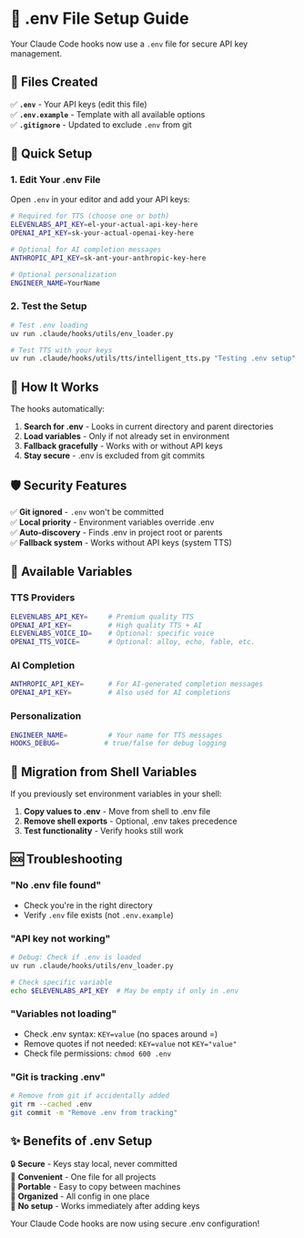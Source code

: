 # 🔑 .env File Setup Guide

Your Claude Code hooks now use a `.env` file for secure API key management.

## 📁 Files Created

✅ **`.env`** - Your API keys (edit this file)  
✅ **`.env.example`** - Template with all available options  
✅ **`.gitignore`** - Updated to exclude `.env` from git  

## 🚀 Quick Setup

### **1. Edit Your .env File**

Open `.env` in your editor and add your API keys:

```bash
# Required for TTS (choose one or both)
ELEVENLABS_API_KEY=el-your-actual-api-key-here
OPENAI_API_KEY=sk-your-actual-openai-key-here

# Optional for AI completion messages  
ANTHROPIC_API_KEY=sk-ant-your-anthropic-key-here

# Optional personalization
ENGINEER_NAME=YourName
```

### **2. Test the Setup**

```bash
# Test .env loading
uv run .claude/hooks/utils/env_loader.py

# Test TTS with your keys
uv run .claude/hooks/utils/tts/intelligent_tts.py "Testing .env setup"
```

## 🔧 How It Works

The hooks automatically:
1. **Search for .env** - Looks in current directory and parent directories
2. **Load variables** - Only if not already set in environment  
3. **Fallback gracefully** - Works with or without API keys
4. **Stay secure** - .env is excluded from git commits

## 🛡️ Security Features

✅ **Git ignored** - `.env` won't be committed  
✅ **Local priority** - Environment variables override .env  
✅ **Auto-discovery** - Finds .env in project root or parents  
✅ **Fallback system** - Works without API keys (system TTS)  

## 📝 Available Variables

### **TTS Providers**
```bash
ELEVENLABS_API_KEY=     # Premium quality TTS
OPENAI_API_KEY=         # High quality TTS + AI
ELEVENLABS_VOICE_ID=    # Optional: specific voice
OPENAI_TTS_VOICE=       # Optional: alloy, echo, fable, etc.
```

### **AI Completion**
```bash
ANTHROPIC_API_KEY=      # For AI-generated completion messages
OPENAI_API_KEY=         # Also used for AI completions
```

### **Personalization**
```bash
ENGINEER_NAME=          # Your name for TTS messages
HOOKS_DEBUG=           # true/false for debug logging
```

## 🔄 Migration from Shell Variables

If you previously set environment variables in your shell:

1. **Copy values to .env** - Move from shell to .env file
2. **Remove shell exports** - Optional, .env takes precedence  
3. **Test functionality** - Verify hooks still work

## 🆘 Troubleshooting

### **"No .env file found"**
- Check you're in the right directory
- Verify `.env` file exists (not `.env.example`)

### **"API key not working"**
```bash
# Debug: Check if .env is loaded
uv run .claude/hooks/utils/env_loader.py

# Check specific variable
echo $ELEVENLABS_API_KEY  # May be empty if only in .env
```

### **"Variables not loading"**
- Check .env syntax: `KEY=value` (no spaces around =)
- Remove quotes if not needed: `KEY=value` not `KEY="value"`
- Check file permissions: `chmod 600 .env`

### **"Git is tracking .env"**
```bash
# Remove from git if accidentally added
git rm --cached .env
git commit -m "Remove .env from tracking"
```

## ✨ Benefits of .env Setup

🔒 **Secure** - Keys stay local, never committed  
🎯 **Convenient** - One file for all projects  
🔄 **Portable** - Easy to copy between machines  
📁 **Organized** - All config in one place  
🚀 **No setup** - Works immediately after adding keys  

Your Claude Code hooks are now using secure .env configuration!